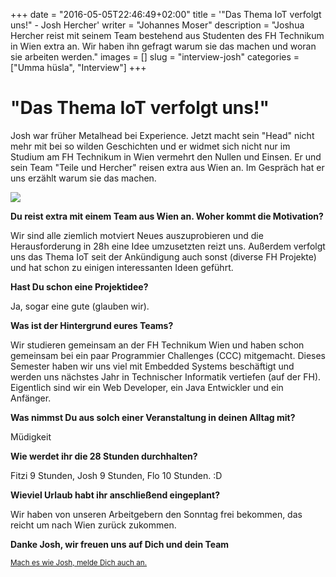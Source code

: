 +++
date = "2016-05-05T22:46:49+02:00"
title = '"Das Thema IoT verfolgt uns!" - Josh Hercher'
writer = "Johannes Moser"
description = "Joshua Hercher reist mit seinem Team bestehend aus Studenten des FH Technikum in Wien extra an. Wir haben ihn gefragt warum sie das machen und woran sie arbeiten werden."
images = []
slug = "interview-josh"
categories = ["Umma hüsla", "Interview"]
+++

# "Das Thema IoT verfolgt uns!"

Josh war früher Metalhead bei Experience. Jetzt macht sein "Head" nicht mehr mit bei so wilden Geschichten und er widmet sich nicht nur im Studium am FH Technikum in Wien vermehrt den Nullen und Einsen. Er und sein Team "Teile und Hercher" reisen extra aus Wien an. Im Gespräch hat er uns erzählt warum sie das machen.

<img src="/img/blog/josh.jpg" class="img-fluid" />


__Du reist extra mit einem Team aus Wien an. Woher kommt die Motivation?__

Wir sind alle ziemlich motviert Neues auszuprobieren und die Herausforderung in 28h eine Idee umzusetzten reizt uns. Außerdem verfolgt uns das Thema IoT seit der Ankündigung auch sonst (diverse FH Projekte) und hat schon zu einigen interessanten Ideen geführt.

__Hast Du schon eine Projektidee?__

Ja, sogar eine gute (glauben wir).

__Was ist der Hintergrund eures Teams?__

Wir studieren gemeinsam an der FH Technikum Wien und haben schon gemeinsam bei ein paar Programmier Challenges (CCC) mitgemacht. Dieses Semester haben wir uns viel mit Embedded Systems beschäftigt und werden uns nächstes Jahr in Technischer Informatik vertiefen (auf der FH). Eigentlich sind wir ein Web Developer, ein Java Entwickler und ein Anfänger.

__Was nimmst Du aus solch einer Veranstaltung in deinen Alltag mit?__

Müdigkeit

__Wie werdet ihr die 28 Stunden durchhalten?__

Fitzi 9 Stunden, Josh 9 Stunden, Flo 10 Stunden. :D

__Wieviel Urlaub habt ihr anschließend eingeplant?__

Wir haben von unseren Arbeitgebern den Sonntag frei bekommen, das reicht um nach Wien zurück zukommen.

__Danke Josh, wir freuen uns auf Dich und dein Team__

<small><a href="http://uh.digitaleinitiativen.at/ummahuesla/">Mach es wie Josh, melde Dich auch an.</a></small>